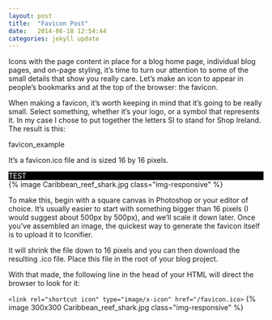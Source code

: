 ```yaml
---
layout: post
title:  "Favicon Post"
date:   2014-06-18 12:54:44
categories: jekyll update
---
```


Icons
with the page content in place for a blog home page, individual blog pages, and on-page styling, it’s time to turn our attention to some of the small details that show you really care. Let’s make an icon to appear in people’s bookmarks and at the top of the browser: the favicon.

When making a favicon, it’s worth keeping in mind that it’s going to be really small. Select something, whether it’s your logo, or a symbol that represents it. In my case I chose to put together the letters SI to stand for Shop Ireland. The result is this:

favicon_example

It’s a favicon.ico file and is sized 16 by 16 pixels.
<div class="row">
<div class="col-md-6" style="background-color: #000; color:#fff;">TEST</div>
<div class="col-md-6">{% image Caribbean_reef_shark.jpg class="img-responsive" %}</div>
</div>

To make this, begin with a square canvas in Photoshop or your editor of choice. It’s usually easier to start with something bigger than 16 pixels (I would suggest about 500px by 500px), and we’ll scale it down later. Once you’ve assembled an image, the quickest way to generate the favicon itself is to upload it to Iconifier.

It will shrink the file down to 16 pixels and you can then download the resulting .ico file. Place this file in the root of your blog project.

With that made, the following line in the head of your HTML will direct the browser to look for it:

```<link rel="shortcut icon" type="image/x-icon" href="/favicon.ico>```
{% image 300x300 Caribbean_reef_shark.jpg class="img-responsive" %}
